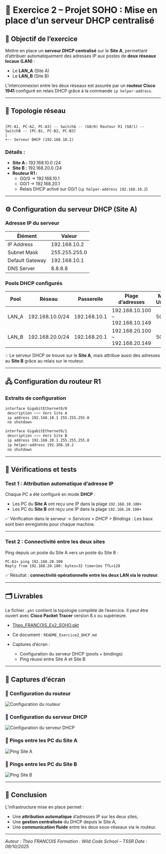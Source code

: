 # 🧩 Exercice 2 – Projet SOHO : Mise en place d’un serveur DHCP centralisé

## 🎯 Objectif de l’exercice

Mettre en place un **serveur DHCP centralisé** sur le **Site A**, permettant d’attribuer automatiquement des adresses IP aux postes de **deux réseaux locaux (LAN)** :

- Le **LAN_A** (Site A)
- Le **LAN_B** (Site B)

L’interconnexion entre les deux réseaux est assurée par un **routeur Cisco 1941** configuré en relais DHCP grâce à la commande `ip helper-address`.

---

## 🧱 Topologie réseau

```

[PC-A1, PC-A2, PC-A3] -- SwitchA -- (G0/0) Routeur R1 (G0/1) -- SwitchB -- [PC-B1, PC-B2, PC-B3]
|
+-- Serveur DHCP (192.168.10.2)

```

### Détails :

- **Site A :** 192.168.10.0 /24
- **Site B :** 192.168.20.0 /24
- **Routeur R1 :**
  - G0/0 → 192.168.10.1
  - G0/1 → 192.168.20.1
  - Relais DHCP activé sur G0/1 (`ip helper-address 192.168.10.2`)

---

## ⚙️ Configuration du serveur DHCP (Site A)

### Adresse IP du serveur

| Élément         | Valeur        |
| --------------- | ------------- |
| IP Address      | 192.168.10.2  |
| Subnet Mask     | 255.255.255.0 |
| Default Gateway | 192.168.10.1  |
| DNS Server      | 8.8.8.8       |

### Pools DHCP configurés

| Pool  | Réseau          | Passerelle   | Plage d’adresses                | Max Users |
| ----- | --------------- | ------------ | ------------------------------- | --------- |
| LAN_A | 192.168.10.0/24 | 192.168.10.1 | 192.168.10.100 – 192.168.10.149 | 50        |
| LAN_B | 192.168.20.0/24 | 192.168.20.1 | 192.168.20.100 – 192.168.20.149 | 50        |

💡 Le serveur DHCP se trouve sur le **Site A**, mais attribue aussi des adresses au **Site B** grâce au relais sur le routeur.

---

## 🖧 Configuration du routeur R1

### Extraits de configuration

```bash
interface GigabitEthernet0/0
 description >>> Vers Site A
 ip address 192.168.10.1 255.255.255.0
 no shutdown

interface GigabitEthernet0/1
 description >>> Vers Site B
 ip address 192.168.20.1 255.255.255.0
 ip helper-address 192.168.10.2
 no shutdown
```

---

## 🧪 Vérifications et tests

### Test 1 : Attribution automatique d’adresse IP

Chaque PC a été configuré en mode **DHCP** :

- Les PC du **Site A** ont reçu une IP dans la plage `192.168.10.100+`
- Les PC du **Site B** ont reçu une IP dans la plage `192.168.20.100+`

✅ Vérification dans le serveur → _Services > DHCP > Bindings_ :
Les baux sont bien enregistrés pour chaque machine.

---

### Test 2 : Connectivité entre les deux sites

Ping depuis un poste du Site A vers un poste du Site B :

```
PC-A1> ping 192.168.20.100
Reply from 192.168.20.100: bytes=32 time<1ms TTL=128
```

✅ Résultat : **connectivité opérationnelle entre les deux LAN via le routeur**.

---

## 🗂️ Livrables

Le fichier `.pkt` contient la topologie complète de l’exercice.
Il peut être ouvert avec **Cisco Packet Tracer** version 8.x ou supérieure.

- [Theo_FRANCOIS_Ex2_SOHO.pkt](Theo_FRANCOIS_Ex2_SOHO.pkt)
- Ce document : `README_Exercice2_DHCP.md`
- Captures d’écran :

  - Configuration du serveur DHCP (pools + bindings)
  - Ping réussi entre Site A et Site B

---

## 📸 Captures d’écran

### 🧩 Configuration du routeur

![Configuration du routeur](Config_routeur.png)

### 🧩 Configuration du serveur DHCP

![Configuration du serveur DHCP](Config_serveur_DHCP.png)

### 📡 Pings entre les PC du Site A

![Ping Site A](Pings_PC-AX.png)

### 📡 Pings entre les PC du Site B

![Ping Site B](Pings_PC-BX.png)

---

## 🧠 Conclusion

L’infrastructure mise en place permet :

- Une **attribution automatique** d’adresses IP sur les deux sites,
- Une **gestion centralisée** du DHCP depuis le Site A,
- Une **communication fluide** entre les deux sous-réseaux via le routeur.

---

_Auteur : Théo FRANCOIS_
_Formation : Wild Code School – TSSR_
_Date : 09/10/2025_
